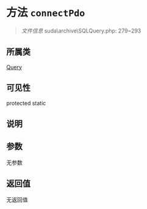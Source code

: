 # 方法 `connectPdo`

> *文件信息* suda\archive\SQLQuery.php: 279~293

## 所属类 

[Query](../Query.md)

## 可见性

 protected static

## 说明



## 参数


无参数


## 返回值

无返回值
